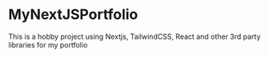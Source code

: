 # MyNextJSPortfolio
This is a hobby project using Nextjs, TailwindCSS, React and other 3rd party libraries for my portfolio
